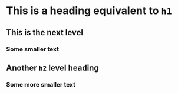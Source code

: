 # This is a heading equivalent to `h1`
## This is the next level
### Some smaller text
## Another `h2` level heading
### Some more smaller text
